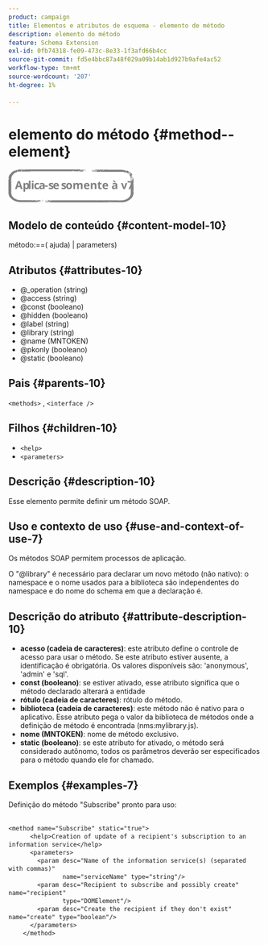 ```yaml
---
product: campaign
title: Elementos e atributos de esquema - elemento de método
description: elemento do método
feature: Schema Extension
exl-id: 0fb74318-fe09-473c-8e33-1f3afd66b4cc
source-git-commit: fd5e4bbc87a48f029a09b14ab1d927b9afe4ac52
workflow-type: tm+mt
source-wordcount: '207'
ht-degree: 1%

---
```


# elemento do método {#method--element}

![](../../../assets/v7-only.svg)

## Modelo de conteúdo {#content-model-10}

método:==( ajuda) | parameters)

## Atributos {#attributes-10}

* @_operation (string)
* @access (string)
* @const (booleano)
* @hidden (booleano)
* @label (string)
* @library (string)
* @name (MNTOKEN)
* @pkonly (booleano)
* @static (booleano)

## Pais {#parents-10}

`<methods>` , `<interface />`

## Filhos {#children-10}

* `<help>`
* `<parameters>`

## Descrição {#description-10}

Esse elemento permite definir um método SOAP.

## Uso e contexto de uso {#use-and-context-of-use-7}

Os métodos SOAP permitem processos de aplicação.

O &quot;@library&quot; é necessário para declarar um novo método (não nativo): o namespace e o nome usados para a biblioteca são independentes do namespace e do nome do schema em que a declaração é.

## Descrição do atributo {#attribute-description-10}

* **acesso (cadeia de caracteres)**: este atributo define o controle de acesso para usar o método. Se este atributo estiver ausente, a identificação é obrigatória. Os valores disponíveis são: &#39;anonymous&#39;, &#39;admin&#39; e &#39;sql&#39;.
* **const (booleano)**: se estiver ativado, esse atributo significa que o método declarado alterará a entidade
* **rótulo (cadeia de caracteres)**: rótulo do método.
* **biblioteca (cadeia de caracteres)**: este método não é nativo para o aplicativo. Esse atributo pega o valor da biblioteca de métodos onde a definição de método é encontrada (nms:mylibrary.js).
* **nome (MNTOKEN)**: nome de método exclusivo.
* **static (booleano)**: se este atributo for ativado, o método será considerado autônomo, todos os parâmetros deverão ser especificados para o método quando ele for chamado.

## Exemplos {#examples-7}

Definição do método &quot;Subscribe&quot; pronto para uso:

```
 
<method name="Subscribe" static="true">
      <help>Creation of update of a recipient's subscription to an information service</help>
      <parameters>
        <param desc="Name of the information service(s) (separated with commas)"
               name="serviceName" type="string"/>
        <param desc="Recipient to subscribe and possibly create" name="recipient"
               type="DOMElement"/>
        <param desc="Create the recipient if they don't exist" name="create" type="boolean"/>
      </parameters>     
    </method>
```
